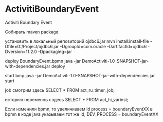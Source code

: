# ActivitiBoundaryEvent
Activiti Boundary Event

Собирать maven package

установить в локальный репозиторий ojdbc6.jar
mvn install:install-file -Dfile=G:/Project/ojdbc6.jar -DgroupId=com.oracle -DartifactId=ojdbc6 -Dversion=11.2.0 -Dpackaging=jar

deploy BoundaryEvent.bpmn
java -jar DemoActiviti-1.0-SNAPSHOT-jar-with-dependencies.jar deploy

start bmp
java -jar DemoActiviti-1.0-SNAPSHOT-jar-with-dependencies.jar start

job смотрим здесь
SELECT * FROM act_ru_timer_job;

историю переменных здесь
SELECT * FROM act_hi_varinst;

Если изменили bpmn, то увеличиваем Id process = boundaryEventXX в bpmn
в коде java указываем тот же Id, DEV_PROCESS = boundaryEventXX
